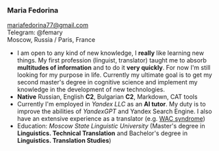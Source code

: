 ### Maria Fedorina
mariafedorina77@gmail.com  
Telegram: @femary   
Moscow, Russia / Paris, France
* I am open to any kind of new knowledge, I **really** like learning new things. My first profession (linguist, translator) taught me to absorb **multitudes of information** and to do it **very quickly**. For now I'm still looking for my purpose in life. Currently my ultimate goal is to get my second master's degree in cognitive science and implement my knowledge in the development of new technologies.
* **Native** Russian, English **C2**, Bulgarian **C2**, Markdown, CAT tools
* Currently I'm employed in _Yandex LLC_ as an **AI tutor**. My duty is to improve the abilities of _YandexGPT_ and Yandex Search Engine. I also have an extensive experience as a translator (e.g. [WAC syndrome](https://rarechromo.org/media/translations/Russian/WAC%20syndrome%20(DeSanto-Shinawi%20syndrome)%20Russian%20FTNW.pdf))
* Education: _Moscow State Linguistic University_ (Master's degree in **Linguistics. Technical Translation** and Bachelor's degree in **Linguistics. Translation Studies**)
